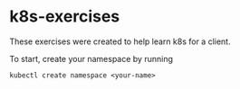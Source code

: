 # k8s-exercises

These exercises were created to help learn k8s for a client.

To start, create your namespace by running

```
kubectl create namespace <your-name>
```